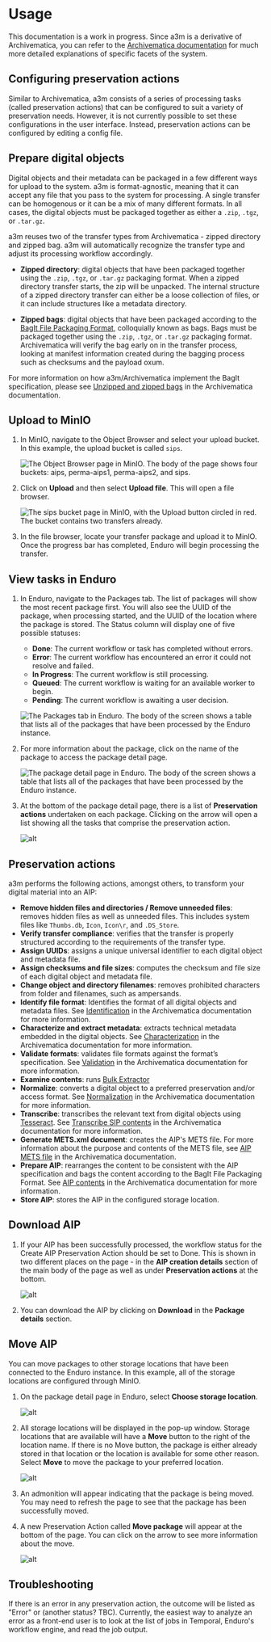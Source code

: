 # Usage

This documentation is a work in progress. Since a3m is a derivative of
Archivematica, you can refer to the [Archivematica
documentation](https://archivematica.org/docs/latest/) for much more detailed
explanations of specific facets of the system.

## Configuring preservation actions

Similar to Archivematica, a3m consists of a series of processing tasks (called
preservation actions) that can be configured to suit a variety of preservation
needs. However, it is not currently possible to set these configurations in the
user interface. Instead, preservation actions can be configured by editing a
config file.

## Prepare digital objects

Digital objects and their metadata can be packaged in a few different ways for
upload to the system. a3m is format-agnostic, meaning that it can accept any
file that you pass to the system for processing. A single transfer can be
homogenous or it can be a mix of many different formats. In all cases, the
digital objects must be packaged together as either a `.zip`, `.tgz`, or
`.tar.gz`.

a3m reuses two of the transfer types from Archivematica - zipped directory and
zipped bag. a3m will automatically recognize the transfer type and adjust its
processing workflow accordingly.

* **Zipped directory**: digital objects that have been packaged together using
  the `.zip`, `.tgz`, or `.tar.gz` packaging format. When a zipped directory
  transfer starts, the zip will be unpacked. The internal structure of a zipped
  directory transfer can either be a loose collection of files, or it can
  include structures like a metadata directory.

* **Zipped bags**: digital objects that have been packaged according to the
  [BagIt File Packaging Format](https://tools.ietf.org/html/rfc8493),
  colloquially known as bags. Bags must be packaged together using the `.zip`,
  `.tgz`, or `.tar.gz` packaging format. Archivematica will verify the bag early
  on in the transfer process, looking at manifest information created during the
  bagging process such as checksums and the payload oxum.

For more information on how a3m/Archivematica implement the BagIt specification,
please see [Unzipped and zipped
bags](https://www.archivematica.org/docs/latest/user-manual/transfer/bags/#bags)
in the Archivematica documentation.

## Upload to MinIO

1. In MinIO, navigate to the Object Browser and select your upload bucket. In
   this example, the upload bucket is called `sips`.

    ![The Object Browser page in MinIO. The body of the page shows four buckets:
    aips, perma-aips1, perma-aips2, and sips.](screenshots/minio-buckets.jpeg)

2. Click on **Upload** and then select **Upload file**. This will open a file
   browser.

    ![The sips bucket page in MinIO, with the Upload button circled in red. The
    bucket contains two transfers already.](screenshots/minio-upload.jpeg)

3. In the file browser, locate your transfer package and upload it to MinIO.
   Once the progress bar has completed, Enduro will begin processing the
   transfer.

## View tasks in Enduro

1. In Enduro, navigate to the Packages tab. The list of packages will show the
   most recent package first. You will also see the UUID of the package, when
   processing started, and the UUID of the location where the package is stored.
   The Status column will display one of five possible statuses:

    * **Done**: The current workflow or task has completed without errors.
    * **Error**: The current workflow has encountered an error it could not
      resolve and failed.
    * **In Progress**: The current workflow is still processing.
    * **Queued**: The current workflow is waiting for an available worker to begin.
    * **Pending**: The current workflow is awaiting a user decision.

    ![The Packages tab in Enduro. The body of the screen shows a table that lists
    all of the packages that have been processed by the Enduro
    instance.](screenshots/enduro-packages-tab.jpeg)

2. For more information about the package, click on the name of the package to
   access the package detail page.

    ![The package detail page in Enduro. The body of the screen shows a table that lists
    all of the packages that have been processed by the Enduro
    instance.](screenshots/enduro-package-detail.jpeg)

3. At the bottom of the package detail page, there is a list of **Preservation
   actions** undertaken on each package. Clicking on the arrow will open a list
   showing all the tasks that comprise the preservation action.

    ![alt](screenshots/enduro-preservation-actions-expand.jpeg)

## Preservation actions

a3m performs the following actions, amongst others, to transform your digital
material into an AIP:

* **Remove hidden files and directories / Remove unneeded files**: removes
  hidden files as well as unneeded files. This includes system files like
  `Thumbs.db`, `Icon`, `Icon\r`, and `.DS_Store`.
* **Verify transfer compliance**: verifies that the transfer is properly
  structured according to the requirements of the transfer type.
* **Assign UUIDs**: assigns a unique universal identifier to each digital
  object and metadata file.
* **Assign checksums and file sizes**: computes the checksum and file size of
  each digital object and metadata file.
* **Change object and directory filenames**: removes prohibited characters from
  folder and filenames, such as ampersands.
* **Identify file format**: Identifies the format of all digital objects and
  metadata files. See
  [Identification](https://www.archivematica.org/en/docs/archivematica-latest/user-manual/preservation/preservation-planning/#identification)
  in the Archivematica documentation for more information.
* **Characterize and extract metadata**: extracts technical metadata embedded in
  the digital objects. See
  [Characterization](https://www.archivematica.org/en/docs/archivematica-latest/user-manual/preservation/preservation-planning/#characterization)
  in the Archivematica documentation for more information.
* **Validate formats**: validates file formats against the format’s
  specification. See
  [Validation](https://www.archivematica.org/en/docs/archivematica-latest/user-manual/preservation/preservation-planning/#validation)
  in the Archivematica documentation for more information.
* **Examine contents**: runs [Bulk
  Extractor](https://github.com/simsong/bulk_extractor/wiki)
* **Normalize**: converts a digital object to a preferred preservation and/or
  access format. See
  [Normalization](https://www.archivematica.org/en/docs/archivematica-latest/user-manual/ingest/ingest/#normalize)
  in the Archivematica documentation for more information.
* **Transcribe**: transcribes the relevant text from digital objects using
  [Tesseract](https://github.com/tesseract-ocr/). See
  [Transcribe SIP contents](https://www.archivematica.org/en/docs/archivematica-1.14/user-manual/ingest/ingest/#transcribe-contents)
  in the Archivematica documentation for more information.
* **Generate METS.xml document**: creates the AIP's METS file. For more
  information about the purpose and contents of the METS file, see [AIP METS
  file](https://www.archivematica.org/en/docs/archivematica-1.14/user-manual/archival-storage/aip-structure/#aip-mets)
  in the Archivematica documentation.
* **Prepare AIP**: rearranges the content to be consistent with the AIP
  specification and bags the content according to the BagIt File Packaging
  Format. See [AIP
  contents](https://www.archivematica.org/en/docs/archivematica-1.14/user-manual/archival-storage/aip-structure/#aip-contents)
  in the Archivematica documentation for more information.
* **Store AIP**: stores the AIP in the configured storage location.

## Download AIP

1. If your AIP has been successfully processed, the workflow status for the
   Create AIP Preservation Action should be set to Done. This is shown in two
   different places on the page - in the **AIP creation details** section of the
   main body of the page as well as under **Preservation actions** at the
   bottom.

    ![alt](screenshots/enduro-create-aip-done.jpeg)

2. You can download the AIP by clicking on **Download** in the **Package
   details** section.

## Move AIP

You can move packages to other storage locations that have been connected to the
Enduro instance. In this example, all of the storage locations are configured
through MinIO.

1. On the package detail page in Enduro, select **Choose storage location**.

    ![alt](screenshots/enduro-choose-storage-location.jpeg)

2. All storage locations will be displayed in the pop-up window. Storage
   locations that are available will have a **Move** button to the right of the
   location name. If there is no Move button, the package is either already
   stored in that location or the location is available for some other reason.
   Select **Move** to move the package to your preferred location.

    ![alt](screenshots/enduro-available-storage-locations.jpeg)

3. An admonition will appear indicating that the package is being moved. You may
   need to refresh the page to see that the package has been successfully moved.

4. A new Preservation Action called **Move package** will appear at the bottom
   of the page. You can click on the arrow to see more information about the
   move.

    ![alt](screenshots/enduro-move-preservation-action.jpeg)

## Troubleshooting

If there is an error in any preservation action, the outcome will be listed as
"Error" or (another status? TBC). Currently, the easiest way to analyze an error
as a front-end user is to look at the list of jobs in Temporal, Enduro's
workflow engine, and read the job output.
